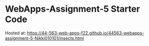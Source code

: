 # WebApps-Assignment-5 Starter Code
Hosted at:  https://44-563-web-apps-f22.github.io/44563-webapps-assignment-5-Nikki010101/insects.html

